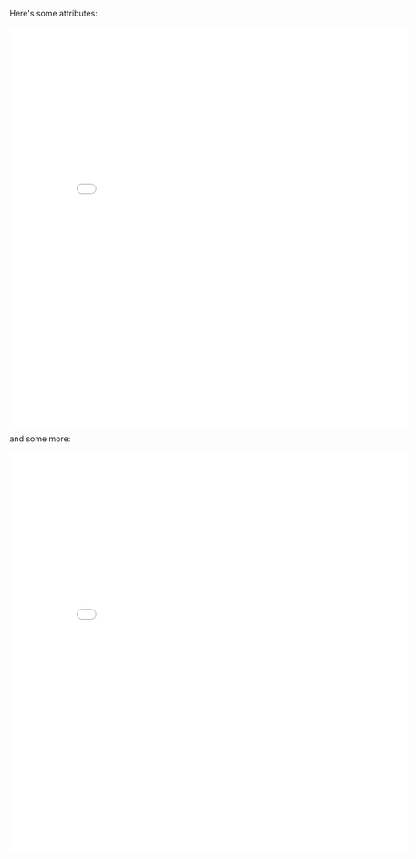 
Here's some attributes:

<script language="JavaScript">
<!--
function autoResize(id){
    var newheight;
    var newwidth;

    if(document.getElementById){
        newheight = document.getElementById(id).contentWindow.document .body.scrollHeight;
        newwidth = document.getElementById(id).contentWindow.document .body.scrollWidth;
    }

    document.getElementById(id).height = (newheight) + "px";
    document.getElementById(id).width = (newwidth) + "px";
}
//-->
</script>

<iframe src="../series_attr.html" name="series attributes" height="700" width="700", id="seriesframe" marginheight="0" frameborder="0" onLoad="autoResize('seriesframe');">You need a Frames Capable browser to view this content.</iframe>

and some more:

<iframe src="../subplot_attr.html" name="subplot attributes" height="700" width="700", id="subplotframe" marginheight="0" frameborder="0" onLoad="autoResize('subplotframe');">You need a Frames Capable browser to view this content.</iframe>


